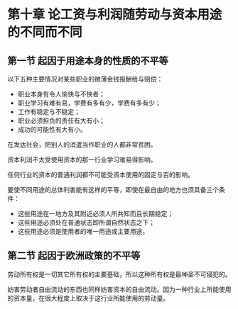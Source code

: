 # 第十章 论工资与利润随劳动与资本用途的不同而不同



## 第一节 起因于用途本身的性质的不平等

以下五种主要情况对某些职业的微薄金钱报酬给与赔偿：

- 职业本身有令人愉快与不快者；
- 职业学习有难有易，学费有多有少，学费有多有少；
- 工作有稳定与不稳定；
- 职业必须担负的责任有大有小；
- 成功的可能性有大有小。

在发达社会，把别人的消遣当作职业的人都非常贫困。

资本利润不太受使用资本的那一行业学习难易得影响。

任何行业的资本的普通利润都不可能受资本使用的固定与否的影响。

要使不同用途的总体利害能有这样的平等，即使在最自由的地方也须具备三个条件：

- 这些用途在一地方及其附近必须人所共知而且长期稳定；
- 这些用途必须处在普通状态即所谓自然状态之下；
- 这些用途必须是使用者的唯一用途或主要用途。



## 第二节 起因于欧洲政策的不平等

劳动所有权是一切其它所有权的主要基础，所以这种所有权是最神圣不可侵犯的。

妨害劳动者自由流动的东西也同样妨害资本的自由流动。因为一种行业上所能使用的资本量，在很大程度上取决于这行业所能使用的劳动量。

